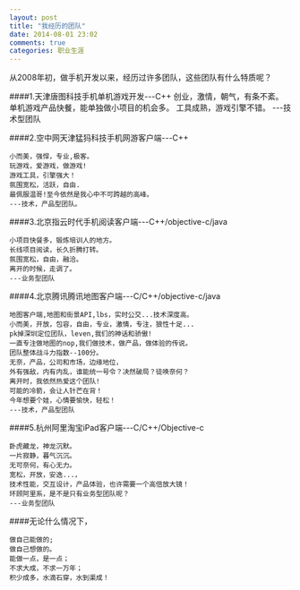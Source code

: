 ```yaml
---
layout: post
title: "我经历的团队"
date: 2014-08-01 23:02
comments: true
categories: 职业生涯
---
```


从2008年初，做手机开发以来，经历过许多团队，这些团队有什么特质呢？

####1.天津唐图科技手机单机游戏开发---C++
    创业，激情，朝气，有条不紊。
    单机游戏产品快餐，能单独做小项目的机会多。
    工具成熟，游戏引擎不错。
    ---技术型团队
    
####2.空中网天津猛犸科技手机网游客户端---C++

    小而美，强悍，专业,极客。
    玩游戏，爱游戏，做游戏!
    游戏工具，引擎强大！
    氛围宽松，活跃，自由.
    最佩服温哥!至今依然是我心中不可跨越的高峰。
    ---技术，产品型团队。
    
####3.北京指云时代手机阅读客户端---C++/objective-c/java

    小项目快餐多，锻炼培训人的地方。
    长线项目阅读，长久折腾打转。
    氛围宽松，自由，融洽。
    离开的时候，走调了。
    ---业务型团队
    
####4.北京腾讯腾讯地图客户端---C/C++/objective-c/java

    地图客户端,地图和街景API,lbs，实时公交...技术深度高。
    小而美，开放，包容，自由，专业，激情，专注，狼性十足... 
    pk掉深圳定位团队，leven,我们的神话和骄傲!
    一直专注做地图的nop,我们做技术，做产品，做体验的传说。
    团队整体战斗力指数--100分。
    无奈，产品，公司和市场，边缘地位，
    外有强敌，内有内乱，谁能统一号令？决然破局？徒唤奈何？
    离开时，我依然热爱这个团队!
    可能的冷箭，会让人针芒在背！
    今年想要个娃，心情要愉快，轻松！
    ---技术，产品型团队
 
####5.杭州阿里淘宝iPad客户端---C/C++/Objective-c

    卧虎藏龙，神龙沉默。
    一片寂静，暮气沉沉。
    无可奈何，有心无力。
    宽松，开放，安逸...，
    技术性能，交互设计，产品体验，也许需要一个高倍放大镜！
    环顾阿里系，是不是只有业务型团队呢？
    ---业务型团队

####无论什么情况下，

    做自己能做的;
    做自己想做的。
    能做一点，是一点；
    不求大成，不求一万年；
    积少成多，水滴石穿，水到渠成！
    

     
    
      